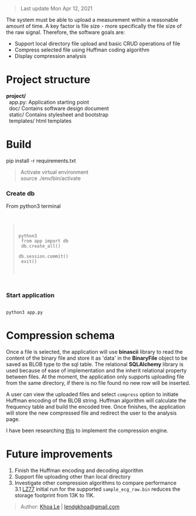 >Last update Mon Apr 12, 2021

The system must be able to upload a measurement within a reasonable amount of time. A key factor is file size - more specifically the file size of the raw signal. Therefore, the software goals are: <br />
- Support local directory file upload and basic CRUD operations of file <br />
- Compress selected file using Huffman coding algorithm <br />
- Display compression analysis <br />

# Project structure
**project/ <br/>**
&nbsp;  app.py: Application starting point <br/>
&nbsp;  doc/ Contains software design document <br/>
&nbsp;  static/ Contains stylesheet and bootstrap <br/>
&nbsp;  templates/ html templates <br/>

# Build
pip install -r requirements.txt
>Activate virtual environment <br/>
>source ./env/bin/activate <br/>

### Create db
From python3 terminal
<code>
>python3 <br/>
> from app import db <br/>
> db.create_all() <br/>
> db.session.commit() <br/>
> exit() <br/>
</code>

### Start application
<code>
python3 app.py
</code>

# Compression schema
Once a file is selected, the application will use **binascii** library to read the content of the binary file and store it as 'data' in the **BinaryFile** object to be saved as BLOB type to the sql table. The relational **SQLAlchemy** library is used because of ease of implementation and the inherit relational property between files. At the moment, the application only supports uploading file from the same directory, if there is no file found no new row will be inserted. <br />

A user can view the uploaded files and select `compress` option to initiate Huffman encoding of the BLOB string. Huffman algorithm will calculate the frequency table and build the encoded tree. Once finishes, the application will store the new compressed file and redirect the user to the analysis page. <br />

I have been researching [this](https://www.programiz.com/dsa/huffman-coding) to implement the compression engine.

# Future improvements
1. Finish the Huffman encoding and decoding algorithm
2. Support file uploading other than local directory
3. Investigate other compression algorithms to compare performance <br/>
3.1 [LZ77](https://github.com/manassra/LZ77-Compressor) initial run for the supported `sample_ecg_raw.bin` reduces the storage footprint from 13K to 11K.




>Author: [Khoa Le](https://www.linkedin.com/in/khoalenguyendang/) | lendgkhoa@gmail.com

